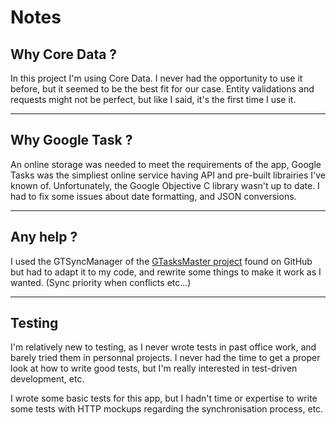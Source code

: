 Notes
=========
Why Core Data ?
-------
In this project I'm using Core Data. I never had the opportunity to use it before, but it seemed to be the best fit for our case. Entity validations and requests might not be perfect, but like I said, it's the first time I use it.

---
Why Google Task ?
------
An online storage was needed to meet the requirements of the app, Google Tasks was the simpliest online service having API and pre-built librairies I've known of. Unfortunately, the Google Objective C library wasn't up to date. I had to fix some issues about date formatting, and JSON conversions.

---
Any help ?
------
I used the GTSyncManager of the [GTasksMaster project](https://github.com/kurthardin/GTaskMaster) found on GitHub but had to adapt it to my code, and rewrite some things to make it work as I wanted. (Sync priority when conflicts etc...)

---
Testing
-----
I'm relatively new to testing, as I never wrote tests in past office work, and barely tried them in personnal projects. I never had the time to get a proper look at how to write good tests, but I'm really interested in test-driven development, etc.

I wrote some basic tests for this app, but I hadn't time or expertise to write some tests with HTTP mockups regarding the synchronisation process, etc.
